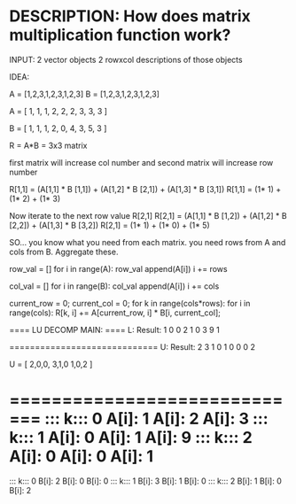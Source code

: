 # DESCRIPTION: How does matrix multiplication function work?

INPUT:
2 vector<float> objects
2 rowxcol descriptions of those objects

IDEA:

A = [1,2,3,1,2,3,1,2,3]
B = [1,2,3,1,2,3,1,2,3]

A = [
    1, 1, 1,
    2, 2, 2,
    3, 3, 3
]

B = [
    1, 1, 1,
    2, 0, 4,
    3, 5, 3
]

R = A*B = 3x3 matrix

first matrix will increase col number and second matrix will increase row number

R[1,1] = (A[1,1] * B [1,1]) + (A[1,2] * B [2,1]) + (A[1,3] * B [3,1])
R[1,1] = (1* 1) + (1* 2) + (1* 3)

Now iterate to the next row value R[2,1]
R[2,1] = (A[1,1] * B [1,2]) + (A[1,2] * B [2,2]) + (A[1,3] * B [3,2])
R[2,1] = (1* 1) + (1* 0) + (1* 5)


SO... you know what you need from each matrix. you need rows from A and cols from B.
Aggregate these.

row_val = []
for i in range(A):
    row_val append(A[i])
    i += rows

col_val = []
for i in range(B):
    col_val append(A[i])
    i += cols




current_row = 0;
current_col = 0;
for k in range(cols*rows):
    for i in range(cols):
        R[k, i] += A[current_row, i] * B[i, current_col];








==== LU DECOMP MAIN: ====
L:
Result:
1
0
0
2
1
0
3
9
1

=============================
U:
Result:
2
3
1
0
1
0
0
0
2

U = [
    2,0,0,
    3,1,0
    1,0,2
]

=============================
::: k::: 0
A[i]: 1
A[i]: 2
A[i]: 3
::: k::: 1
A[i]: 0
A[i]: 1
A[i]: 9
::: k::: 2
A[i]: 0
A[i]: 0
A[i]: 1
====================
::: k::: 0
B[i]: 2
B[i]: 0
B[i]: 0
::: k::: 1
B[i]: 3
B[i]: 1
B[i]: 0
::: k::: 2
B[i]: 1
B[i]: 0
B[i]: 2